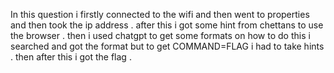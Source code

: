 In this question i firstly connected to the wifi and then went to properties and then took the ip address .
after this i got some hint from chettans to use the browser .
then i used chatgpt to get some formats on how to do this i searched and got the format but to get COMMAND=FLAG
i had to take hints .
then after this i got the flag .
